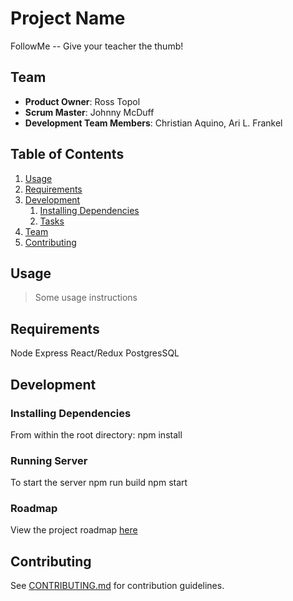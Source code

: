 # Project Name
FollowMe -- Give your teacher the thumb!


## Team

  - __Product Owner__: Ross Topol
  - __Scrum Master__: Johnny McDuff
  - __Development Team Members__: Christian Aquino, Ari L. Frankel

## Table of Contents

1. [Usage](#Usage)
1. [Requirements](#requirements)
1. [Development](#development)
    1. [Installing Dependencies](#installing-dependencies)
    1. [Tasks](#tasks)
1. [Team](#team)
1. [Contributing](#contributing)

## Usage

> Some usage instructions

## Requirements
Node
Express
React/Redux
PostgresSQL


## Development

### Installing Dependencies

From within the root directory:
npm install

### Running Server
To start the server
npm run build
npm start

### Roadmap

View the project roadmap [here](LINK_TO_PROJECT_ISSUES)


## Contributing

See [CONTRIBUTING.md](CONTRIBUTING.md) for contribution guidelines.
